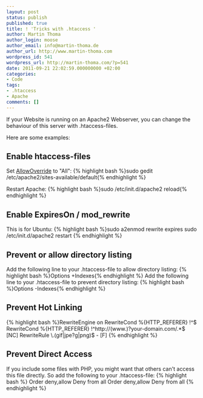 ```yaml
---
layout: post
status: publish
published: true
title: ! 'Tricks with .htaccess '
author: Martin Thoma
author_login: moose
author_email: info@martin-thoma.de
author_url: http://www.martin-thoma.com
wordpress_id: 541
wordpress_url: http://martin-thoma.com/?p=541
date: 2011-09-21 22:02:59.000000000 +02:00
categories:
- Code
tags:
- .htaccess
- Apache
comments: []
---
```

If your Website is running on an Apache2 Webserver, you can change the behaviour of this server with .htaccess-files. 

Here are some examples:

<h2>
Enable htaccess-files</h2>
Set <a href="http://httpd.apache.org/docs/2.0/mod/core.html#allowoverride" rel="nofollow">AllowOverride</a> to "All":
{% highlight bash %}sudo gedit /etc/apache2/sites-available/default{% endhighlight %}

Restart Apache:
{% highlight bash %}sudo /etc/init.d/apache2 reload{% endhighlight %}

<h2>
Enable ExpiresOn / mod_rewrite</h2>
This is for Ubuntu:
{% highlight bash %}sudo a2enmod
rewrite expires
sudo /etc/init.d/apache2 restart
{% endhighlight %}

<h2>
Prevent or allow directory listing</h2>
Add the following line to your .htaccess-file to allow directory listing:
{% highlight bash %}Options +Indexes{% endhighlight %}
Add the following line to your .htaccess-file to prevent directory listing:
{% highlight bash %}Options -Indexes{% endhighlight %}

<h2>
Prevent Hot Linking</h2>
{% highlight bash %}RewriteEngine on
RewriteCond %{HTTP_REFERER} !^$
RewriteCond %{HTTP_REFERER} !^http://(www.)?your-domain.com/.*$ [NC]
RewriteRule \.(gif|jpe?g|png)$ - [F]
{% endhighlight %}

<h2>
Prevent Direct Access</h2>
If you include some files with PHP, you might want that others can't access this file directly. So add the following to your .htaccess-file:
{% highlight bash %}<FilesMatch "\.(inc)\.(php)$">
    Order deny,allow
    Deny from all
</FilesMatch>
<FilesMatch "\.(tpl)$">
    Order deny,allow
    Deny from all
</FilesMatch>
{% endhighlight %}

